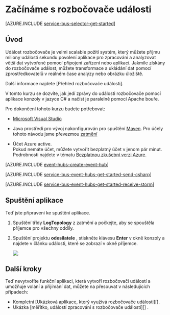 <properties
    pageTitle="Začínáme s rozbočovače událostí v jazyce C# s Apache bouře | Microsoft Azure"
    description="Postupujte podle kurzu, který začít používat Azure události rozbočovače; odeslání události C# a dostávat do Apache bouře obrázku."
    services="event-hubs"
    documentationCenter=""
    authors="jtaubensee"
    manager="timlt"
    editor=""/>

<tags
    ms.service="event-hubs"
    ms.workload="na"
    ms.tgt_pltfrm="na"
    ms.devlang="na"
    ms.topic="article" 
    ms.date="09/06/2016"
    ms.author="jotaub;sethm"/>

# <a name="get-started-with-event-hubs"></a>Začínáme s rozbočovače události

[AZURE.INCLUDE [service-bus-selector-get-started](../../includes/service-bus-selector-get-started.md)]

## <a name="introduction"></a>Úvod

Událost rozbočovače je velmi scalable požití systém, který můžete příjmu miliony událostí sekundu povolení aplikace pro zpracování a analyzovat větší dat vytvořené pomocí připojení zařízení nebo aplikací. Jakmile získány do rozbočovače událost, můžete transformace a ukládání dat pomocí zprostředkovatelů v reálném čase analýzy nebo obrázku úložiště.

Další informace najdete [Přehled rozbočovače události].

V tomto kurzu se dozvíte, jak jedí zprávy do události rozbočovače pomocí aplikace konzoly v jazyce C# a načíst je paralelně pomocí Apache bouře.

Pro dokončení tohoto kurzu budete potřebovat:

+ [Microsoft Visual Studio](http://visualstudio.com)

+ Java prostředí pro vývoj nakonfigurován pro spuštění [Maven](http://maven.apache.org/). Pro účely tohoto návodu jsme převezmou [zatmění](https://www.eclipse.org/)

+ Účet Azure active. <br/>Pokud nemáte účet, můžete vytvořit bezplatný účet v jenom pár minut. Podrobnosti najdete v tématu <a href="http://azure.microsoft.com/pricing/free-trial/?WT.mc_id=A0E0E5C02&amp;returnurl=http%3A%2F%2Fazure.microsoft.com%2Fen-us%2Fdevelop%2Fmobile%2Ftutorials%2Fget-started%2F" target="_blank">Bezplatnou zkušební verzi Azure</a>.

[AZURE.INCLUDE [event-hubs-create-event-hub](../../includes/event-hubs-create-event-hub.md)]

[AZURE.INCLUDE [service-bus-event-hubs-get-started-send-csharp](../../includes/service-bus-event-hubs-get-started-send-csharp.md)]


[AZURE.INCLUDE [service-bus-event-hubs-get-started-receive-storm](../../includes/service-bus-event-hubs-get-started-receive-storm.md)]

## <a name="run-the-applications"></a>Spuštění aplikace

Teď jste připraveni ke spuštění aplikace.

1.  Spuštění třídy **LogTopology** z zatmění a počkejte, aby se spouštěla příjemce pro všechny oddíly.

2.  Spuštění projektu **odesílatele** , stiskněte klávesu **Enter** v okně konzoly a najdete v článku události, které se zobrazí v okně příjemce.

    ![][22]

## <a name="next-steps"></a>Další kroky

Teď nevytvoříte funkční aplikaci, která vytvoří rozbočovači událostí a umožňuje volání a přijímání dat, můžete na přesouvat v následujících případech:

- Kompletní [Ukázková aplikace, který využívá rozbočovače události][].
- Ukázka [měřítko, událostí zpracování s rozbočovače události][] .

<!-- Images. -->
[22]: ./media/event-hubs-csharp-storm-getstarted/receive-storm1.png

<!-- Links -->
[Azure classic portal]: https://manage.windowsazure.com/
[Přehled rozbočovače událostí]: event-hubs-overview.md
[Ukázka aplikace, která používá rozbočovače události]: https://code.msdn.microsoft.com/Service-Bus-Event-Hub-286fd097
[Rozšiřování události zpracování s rozbočovače události]: https://code.msdn.microsoft.com/Service-Bus-Event-Hub-45f43fc3
 